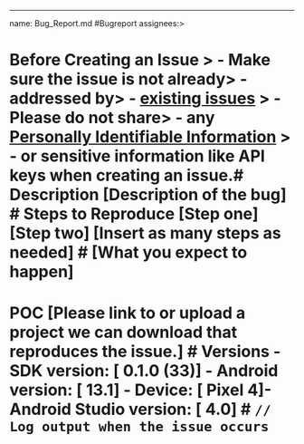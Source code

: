 --- 
name: Bug_Report.md 
       #Bugreport
   assignees:> 
   # Before Creating an Issue > -  Make sure the issue is not already> -                                  addressed by> -    [existing issues](https://github.com/twilio/twilio-verify-android/issues)           > - Please do not share> -  any [Personally Identifiable Information](https://www.twilio.com/docs/glossary/what-is-personally-identifiable-information-pii) > -  or sensitive information like API keys when creating an issue.# Description [Description of the bug]  # Steps to Reproduce [Step one] [Step two] [Insert as many steps as needed] # [What you expect to happen]
# POC [Please link to or upload a project we can download that reproduces the issue.] # Versions - SDK version: [ 0.1.0 (33)] - Android version: [ 13.1] - Device: [ Pixel 4]- Android Studio version: [ 4.0] #  ``` // Log output when the issue occurs   ```
